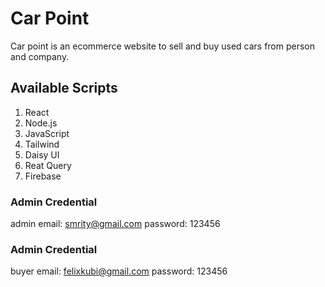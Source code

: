 # Car Point
Car point is an ecommerce website to sell and buy used cars from person and company. 

## Available Scripts
1. React 
2. Node.js
3. JavaScript
4. Tailwind
5. Daisy UI
6. Reat Query
7. Firebase

### Admin Credential
admin email: smrity@gmail.com
password: 123456

### Admin Credential
buyer email: felixkubi@gmail.com
password: 123456

